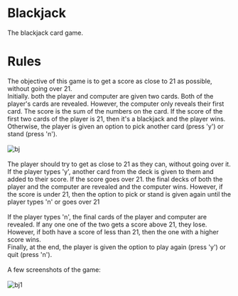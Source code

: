 # Blackjack
The blackjack card game.
# Rules
The objective of this game is to get a score as close to 21 as possible, without going over 21.\
Initially. both the player and computer are given two cards. Both of the player's cards are revealed. However, the computer only reveals their first card.
The score is the sum of the numbers on the card.
If the score of the first two cards of the player is 21, then it's a blackjack and the player wins.
Otherwise, the player is given an option to pick another card (press 'y') or stand (press 'n').\
\
![bj](https://user-images.githubusercontent.com/64097953/120939720-bee67a80-c732-11eb-9d5b-abe2271109a5.png)\
\
The player should try to get as close to 21 as they can, without going over it.
If the player types 'y', another card from the deck is given to them and added to their score. If the score goes over 21. the final decks of both the player and the computer
are revealed and the computer wins. However, if the score is under 21, then the option to pick or stand is given again until the player types 'n' or goes over 21\
\
If the player types 'n', the final cards of the player and computer are revealed. If any one one of the two gets a score above 21, they lose. However, if both have a score
of less than 21, then the one with a higher score wins.\
Finally, at the end, the player is given the option to play again (press 'y') or quit (press 'n').\
\
A few screenshots of the game:\
\
![bj1](https://user-images.githubusercontent.com/64097953/120940061-a6775f80-c734-11eb-9fc2-7a3e6b5af727.png)

